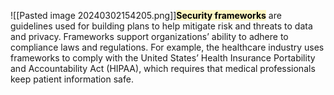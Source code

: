 ![[Pasted image 20240302154205.png]]**<mark style="background: #FFF3A3A6;">Security frameworks**</mark> are guidelines used for building plans to help mitigate risk and threats to data and privacy. Frameworks support organizations’ ability to adhere to compliance laws and regulations. For example, the healthcare industry uses frameworks to comply with the United States’ Health Insurance Portability and Accountability Act (HIPAA), which requires that medical professionals keep patient information safe.
